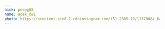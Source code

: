 ```yaml
---
nick: poeng08
name: adek_dwi
photo: https://scontent-sin6-2.cdninstagram.com/t51.2885-19/11378084_645202302289973_1572455476_a.jpg
---
```

